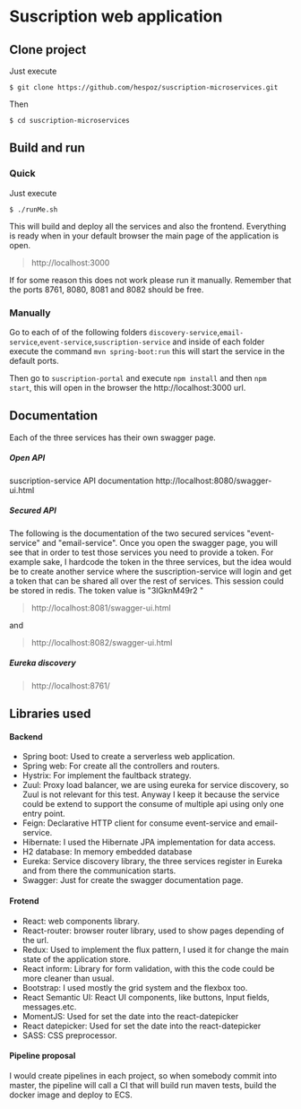 # Suscription web application

## Clone project

Just execute

`$ git clone https://github.com/hespoz/suscription-microservices.git`

Then

`$ cd suscription-microservices`

## Build and run

### Quick

Just execute

`$ ./runMe.sh`

This will build and deploy all the services and also the frontend. Everything is ready when in your default browser the main page of the application is open.

> http://localhost:3000

If for some reason this does not work please run it manually. Remember that the ports 8761, 8080, 8081 and 8082 should be free.

### Manually

Go to each of of the following folders `discovery-service`,`email-service`,`event-service`,`suscription-service` and inside of each folder execute the command `mvn spring-boot:run` this will start the service in the default ports.

Then go to `suscription-portal` and execute `npm install` and then `npm start`, this will open in the browser the http://localhost:3000 url.


## Documentation

Each of the three services has their own swagger page.

##### Open API

suscription-service API documentation http://localhost:8080/swagger-ui.html

##### Secured API

The following is the documentation of the two secured services "event-service" and "email-service". Once you open the swagger page, you will see that in order to test those services you need to provide a token. For example sake, I hardcode the token in the three services, but the idea would be to create another service where the suscription-service will login and get a token that can be shared all over the rest of services. This session could be stored in redis. The token value is "3lGknM49r2 "

> http://localhost:8081/swagger-ui.html 

and

> http://localhost:8082/swagger-ui.html

##### Eureka discovery

> http://localhost:8761/


## Libraries used

#### Backend

* Spring boot: Used to create a serverless web application.
* Spring web: For create all the controllers and routers.
* Hystrix: For implement the faultback strategy.
* Zuul: Proxy load balancer, we are using eureka for service discovery, so Zuul is not relevant for this test. Anyway I keep it because the service could be extend to support the consume of multiple api using only one entry point.
* Feign: Declarative HTTP client for consume event-service and email-service.
* Hibernate: I used the Hibernate JPA implementation for data access.
* H2 database: In memory embedded database
* Eureka: Service discovery library, the three services register in Eureka and from there the communication starts.
* Swagger: Just for create the swagger documentation page.

#### Frotend 

* React: web components library.
* React-router: browser router library, used to show pages depending of the url.
* Redux: Used to implement the flux pattern, I used it for change the main state of the application store.
* React inform: Library for form validation, with this the code could be more cleaner than usual.
* Bootstrap: I used mostly the grid system and the flexbox too.
* React Semantic UI: React UI components, like buttons, Input fields, messages.etc. 
* MomentJS: Used for set the date into the react-datepicker
* React datepicker: Used for set the date into the react-datepicker
* SASS: CSS preprocessor.

#### Pipeline proposal
I would create pipelines in each project, so when somebody commit into master, the pipeline will call a CI that will build run maven tests, build the docker image and deploy to ECS. 

